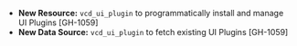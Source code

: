 * **New Resource:** `vcd_ui_plugin` to programmatically install and manage UI Plugins [GH-1059]
* **New Data Source:** `vcd_ui_plugin` to fetch existing UI Plugins [GH-1059]
